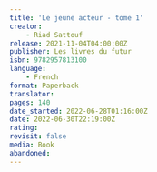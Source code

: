 ```yaml
---
title: 'Le jeune acteur - tome 1'
creator:
    - Riad Sattouf
release: 2021-11-04T04:00:00Z
publisher: Les livres du futur
isbn: 9782957813100
language:
    - French
format: Paperback
translator:
pages: 140
date_started: 2022-06-28T01:16:00Z
date: 2022-06-30T22:19:00Z
rating:
revisit: false
media: Book
abandoned:
---
```

